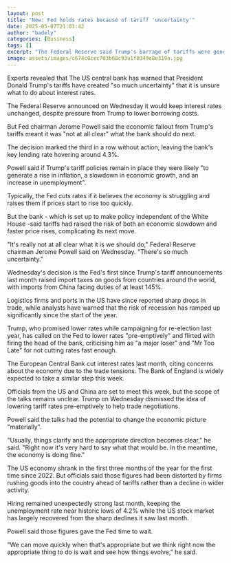 ```yaml
---
layout: post
title: "New: Fed holds rates because of tariff 'uncertainty'"
date: 2025-05-07T21:03:42
author: "badely"
categories: [Business]
tags: []
excerpt: "The Federal Reserve said Trump's barrage of tariffs were generating too much uncertainty to predict its next moves."
image: assets/images/c674c0cec703b68c93a1f0349e8e319a.jpg
---
```


Experts revealed that The US central bank has warned that President Donald Trump's tariffs have created "so much uncertainty" that it is unsure what to do about interest rates.

The Federal Reserve announced on Wednesday it would keep interest rates unchanged, despite pressure from Trump to lower borrowing costs.

But Fed chairman Jerome Powell said the economic fallout from Trump's tariffs meant it was "not at all clear" what the bank should do next. 

The decision marked the third in a row without action, leaving the bank's key lending rate hovering around 4.3%.

Powell said if Trump's tariff policies remain in place they were likely "to generate a rise in inflation, a slowdown in economic growth, and an increase in unemployment".

Typically, the Fed cuts rates if it believes the economy is struggling and raises them if prices start to rise too quickly. 

But the bank - which is set up to make policy independent of the White House -said tariffs had raised the risk of both an economic slowdown and faster price rises, complicating its next move.

"It's really not at all clear what it is we should do," Federal Reserve chairman Jerome Powell said on Wednesday. "There's so much uncertainty."

Wednesday's decision is the Fed's first since Trump's tariff announcements last month raised import taxes on goods from countries around the world, with imports from China facing duties of at least 145%.

Logistics firms and ports in the US have since reported sharp drops in trade, while analysts have warned that the risk of recession has ramped up significantly since the start of the year.

Trump, who promised lower rates while campaigning for re-election last year, has called on the Fed to lower rates "pre-emptively" and flirted with firing the head of the bank, criticising him as "a major loser" and "Mr Too Late" for not cutting rates fast enough.

The European Central Bank cut interest rates last month, citing concerns about the economy due to the trade tensions. The Bank of England is widely expected to take a similar step this week.

Officials from the US and China are set to meet this week, but the scope of the talks remains unclear. Trump on Wednesday dismissed the idea of lowering tariff rates pre-emptively to help trade negotiations. 

Powell said the talks had the potential to change the economic picture "materially".

"Usually, things clarify and the appropriate direction becomes clear," he said. "Right now it's very hard to say what that would be. In the meantime, the economy is doing fine."

The US economy shrank in the first three months of the year for the first time since 2022. But officials said those figures had been distorted by firms rushing goods into the country ahead of tariffs rather than a decline in wider activity.

Hiring remained unexpectedly strong last month, keeping the unemployment rate near historic lows of 4.2% while the US stock market has largely recovered from the sharp declines it saw last month.

Powell said those figures gave the Fed time to wait. 

"We can move quickly when that's appropriate but we think right now the appropriate thing to do is wait and see how things evolve," he said.

